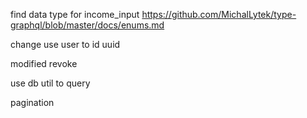 find data type for income_input
https://github.com/MichalLytek/type-graphql/blob/master/docs/enums.md

 change use user to id uuid

modified  revoke 
 

 use db util to query
 
 pagination
 